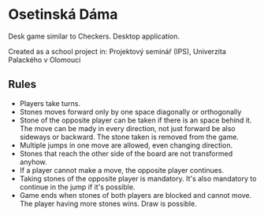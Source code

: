 # Osetinská Dáma

Desk game similar to Checkers. Desktop application.

Created as a school project in: Projektový seminář (IPS), Univerzita Palackého v Olomouci

## Rules

* Players take turns.
* Stones moves forward only by one space diagonally or orthogonally
* Stone of the opposite player can be taken if there is an space behind it. The move can be mady in every direction, not just forward be also sideways or backward. The stone taken is removed from the game.
* Multiple jumps in one move are allowed, even changing direction.
* Stones that reach the other side of the board are not transformed anyhow.
* If a player cannot make a move, the opposite player continues.
* Taking stones of the opposite player is mandatory. It's also mandatory to continue in the jump if it's possible.
* Game ends when stones of both players are blocked and cannot move. The player having more stones wins. Draw is possible.
